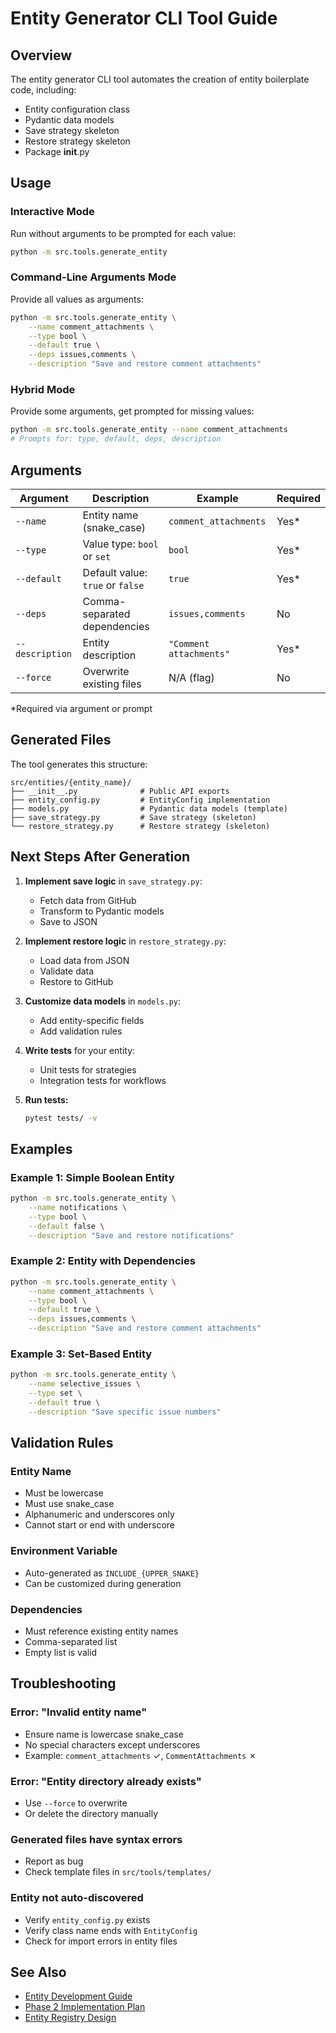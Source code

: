 # Entity Generator CLI Tool Guide

## Overview

The entity generator CLI tool automates the creation of entity boilerplate code, including:
- Entity configuration class
- Pydantic data models
- Save strategy skeleton
- Restore strategy skeleton
- Package __init__.py

## Usage

### Interactive Mode

Run without arguments to be prompted for each value:

```bash
python -m src.tools.generate_entity
```

### Command-Line Arguments Mode

Provide all values as arguments:

```bash
python -m src.tools.generate_entity \
    --name comment_attachments \
    --type bool \
    --default true \
    --deps issues,comments \
    --description "Save and restore comment attachments"
```

### Hybrid Mode

Provide some arguments, get prompted for missing values:

```bash
python -m src.tools.generate_entity --name comment_attachments
# Prompts for: type, default, deps, description
```

## Arguments

| Argument | Description | Example | Required |
|----------|-------------|---------|----------|
| `--name` | Entity name (snake_case) | `comment_attachments` | Yes* |
| `--type` | Value type: `bool` or `set` | `bool` | Yes* |
| `--default` | Default value: `true` or `false` | `true` | Yes* |
| `--deps` | Comma-separated dependencies | `issues,comments` | No |
| `--description` | Entity description | `"Comment attachments"` | Yes* |
| `--force` | Overwrite existing files | N/A (flag) | No |

*Required via argument or prompt

## Generated Files

The tool generates this structure:

```
src/entities/{entity_name}/
├── __init__.py              # Public API exports
├── entity_config.py         # EntityConfig implementation
├── models.py                # Pydantic data models (template)
├── save_strategy.py         # Save strategy (skeleton)
└── restore_strategy.py      # Restore strategy (skeleton)
```

## Next Steps After Generation

1. **Implement save logic** in `save_strategy.py`:
   - Fetch data from GitHub
   - Transform to Pydantic models
   - Save to JSON

2. **Implement restore logic** in `restore_strategy.py`:
   - Load data from JSON
   - Validate data
   - Restore to GitHub

3. **Customize data models** in `models.py`:
   - Add entity-specific fields
   - Add validation rules

4. **Write tests** for your entity:
   - Unit tests for strategies
   - Integration tests for workflows

5. **Run tests:**
   ```bash
   pytest tests/ -v
   ```

## Examples

### Example 1: Simple Boolean Entity

```bash
python -m src.tools.generate_entity \
    --name notifications \
    --type bool \
    --default false \
    --description "Save and restore notifications"
```

### Example 2: Entity with Dependencies

```bash
python -m src.tools.generate_entity \
    --name comment_attachments \
    --type bool \
    --default true \
    --deps issues,comments \
    --description "Save and restore comment attachments"
```

### Example 3: Set-Based Entity

```bash
python -m src.tools.generate_entity \
    --name selective_issues \
    --type set \
    --default true \
    --description "Save specific issue numbers"
```

## Validation Rules

### Entity Name
- Must be lowercase
- Must use snake_case
- Alphanumeric and underscores only
- Cannot start or end with underscore

### Environment Variable
- Auto-generated as `INCLUDE_{UPPER_SNAKE}`
- Can be customized during generation

### Dependencies
- Must reference existing entity names
- Comma-separated list
- Empty list is valid

## Troubleshooting

### Error: "Invalid entity name"
- Ensure name is lowercase snake_case
- No special characters except underscores
- Example: `comment_attachments` ✓, `CommentAttachments` ✗

### Error: "Entity directory already exists"
- Use `--force` to overwrite
- Or delete the directory manually

### Generated files have syntax errors
- Report as bug
- Check template files in `src/tools/templates/`

### Entity not auto-discovered
- Verify `entity_config.py` exists
- Verify class name ends with `EntityConfig`
- Check for import errors in entity files

## See Also

- [Entity Development Guide](entity-development-guide.md)
- [Phase 2 Implementation Plan](planning/2025-10-24-phase-2-cli-generator-implementation-plan.md)
- [Entity Registry Design](planning/2025-10-24-01-11-entity-registry-system-design-and-implementation-plan.md)
